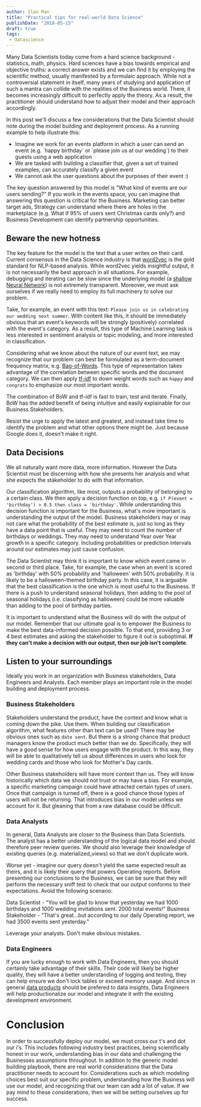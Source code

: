 ```yaml
---
author: Ilan Man
title: "Practical tips for real-world Data Science"
publishDate: "2018-05-15"
draft: true
tags: 
 - datascience
---
```


Many Data Scientists today come from a hard science background - statistics, math, physics. Hard sciences have a bias towards empirical and objective truths: a correct answer exists and we can find it by employing the scientific method, usually manifested by a formulaic approach. While not a controversial statement in itself, many years of studying and application of such a mantra can collide with the realities of the Business world. There, it becomes increasingly difficult to perfectly apply the theory. As a result, the practitioner should understand how to adjust their model and their approach accordingly.

In this post we'll discuss a few considerations that the Data Scientist should note during the model building and deployment process. As a running example to help illustrate this:

<ul>
<li>Imagine we work for an events platform in which a user can send an event (e.g. `happy birthday` or `please join us at our wedding`) to their guests using a web application</li>
<li>We are tasked with building a classifier that, given a set of trained examples, can accurately classify a given event</li>
<li>We cannot ask the user questions about the purposes of their event :)</li>
</ul>

The key question answered by this model is "What kind of events are our users sending?" If you work in the events space, you can imagine that answering this question is critical for the Business. Marketing can better target ads, Strategy can understand where there are holes in the marketplace (e.g. What if 95% of users sent Christmas cards only?) and Business Development can identify partnership opportunities.
<!--more-->

## Beware the new hotness

The key feature for the model is the text that a user writes on their card. Current consensus in the Data Science industry is that [word2vec](http://nlp.town/blog/anything2vec/) is the gold standard for NLP-based analysis. While word2vec yields insightful output, it is not necessarily the best approach in all situations. For example, debugging and iterating can be slow since the underlying model (a [shallow Neural Network](https://en.wikipedia.org/wiki/Word2vec)) is not extremely transparent. Moreover, we must ask ourselves if we really need to employ its full machinery to solve our problem. 

Take, for example, an event with this text: `Please join us in celebrating our wedding next summer`. With content like this, it should be immediately obvious that an event's keywords will be strongly (positively) correlated with the event's category. As a result, this type of Machine Learning task is less interested in sentiment analysis or topic modeling, and more interested in classification.

Considering what we know about the nature of our event text, we may recognize that our problem can best be formulated as a term-document frequency matrix, e.g. [Bag-of-Words](https://en.wikipedia.org/wiki/Bag-of-words_model). This type of representation takes advantage of the correlation between specific words and the document category. We can then apply [tf-idf](https://en.wikipedia.org/wiki/Tf%E2%80%93idf) to down weight words such as `happy` and `congrats` to emphasize our most important words.

The combination of BoW and tf-idf is fast to train, test and iterate. Finally, BoW has the added benefit of being intuitive and easily explainable for our Business Stakeholders.

Resist the urge to apply the latest and greatest, and instead take time to identify the problem and what other options there might be. Just because Google does it, doesn't make it right.

## Data Decisions

We all naturally want more data, more information. However the Data Scientist must be discerning with how she presents her analysis and what she expects the stakeholder to do with that information.

Our classification algorithm, like most, outputs a probability of belonging to a certain class. We then apply a decision function on top, e.g. `if P(event = 'birthday') > 0.5 then class = 'birthday'`. While understanding this decision function is important for the Business, what's more important is understanding the output of the model. Business stakeholders may or may not care what the probability of the best estimate is, just so long as they have a data point that is useful. They may need to count the number of birthdays or weddings. They may need to understand Year over Year growth in a specific category. Including probabilities or prediction intervals around our estimates may just cause confusion.

The Data Scientist may think it is important to know which event came in second or third place. Take, for example, the case when an event is scored as 'birthday' with 50% probability and 'halloween' with 50% probability. It is likely to be a halloween-themed birthday party. In this case, it is arguable that the best classification is the one which is most useful to the Business. If there is a push to understand seasonal holidays, then adding to the pool of seasonal holidays (i.e. classifying as halloween) could be more valuable than adding to the pool of birthday parties.

It is important to understand what the Business will do with the output of our model. Remember that our ultimate goal is to empower the Business to make the best data-informed decision possible. To that end, providing 3 or 4 best estimates and asking the stakeholder to figure it out is suboptimal. **If they can't make a decision with our output, then our job isn't complete**.


## Listen to your surroundings

Ideally you work in an organization with Business stakeholders, Data Engineers and Analysts. Each member plays an important role in the model building and deployment process.

### Business Stakeholders

Stakeholders understand the product, have the context and know what is coming down the pike. Use them. When building our classification algorithm, what features other than text can be used? There may be obvious ones such as `date sent`. But there is a strong chance that product managers know the product much better than we do. Specifically, they will have a good sense for how users engage with the product. In this way, they will be able to qualitatively tell us about differences in users who look for wedding cards and those who look for Mother's Day cards.

Other Business stakeholders will have more context than us. They will know historically which data we should not trust or may have a bias. For example, a specific marketing campaign could have attracted certain types of users. Once that campaign is turned off, there is a good chance those types of users will not be returning. That introduces bias in our model unless we account for it. But gleaning that from a raw database could be difficult.

### Data Analysts

In general, Data Analysts are closer to the Business than Data Scientists. The analyst has a better understanding of the logical data model and should therefore peer review queries. We should also leverage their knowledge of existing queries (e.g. materialized_views) so that we don't duplicate work. 

Worse yet - imagine our query doesn't yield the same expected result as theirs, and it is likely their query that powers Operating reports. Before presenting our conclusions to the Business, we can be sure that they will perform the necessary sniff test to check that our output conforms to their expectations. Avoid the following scenario:

Data Scientist - "You will be glad to know that yesterday we had 1000 birthdays and 1000 wedding invitations sent. 2000 total events!" Business Stakeholder - "That's great...but according to our daily Operating report, we had 3500 events sent yesterday."

Leverage your analysts. Don't make obvious mistakes.

### Data Engineers

If you are lucky enough to work with Data Engineers, then you should certainly take advantage of their skills. Their code will likely be higher quality, they will have a better understanding of logging and testing, they can help ensure we don't lock tables or exceed memory usage. And since in general [data products](https://www.svds.com/how-do-you-build-a-data-product/) should be prefered to data insights, Data Engineers will help productionalize our model and integrate it with the existing development environment.

# Conclusion

In order to successfully deploy our model, we must cross our t's and dot our i's. This includes following industry best practices, being scientifically honest in our work, understanding bias in our data and challenging the Businesses assumptions throughout. In addition to the generic model building playbook, there are real world considerations that the Data practitioner needs to account for. Considerations such as which modeling choices best suit our specific problem, understanding how the Business will use our model, and recognizing that our team can add a lot of value. If we pay mind to these considerations, then we will be setting ourselves up for success.
